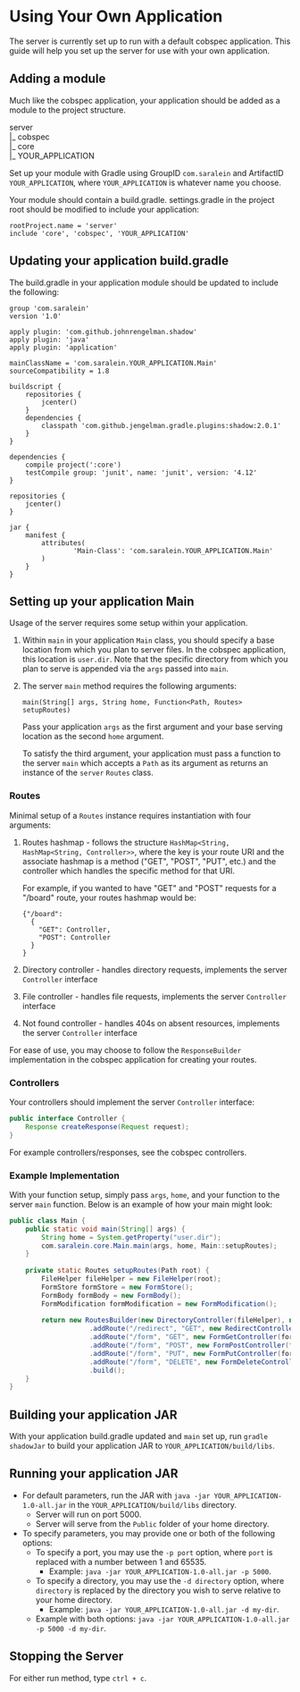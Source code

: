 # Using Your Own Application

The server is currently set up to run with a default cobspec application.  This guide will help you set up the server for use with your own application.

## Adding a module

Much like the cobspec application, your application should be added as a module to the project structure.

server    
|_ cobspec      
|_ core    
|_ YOUR_APPLICATION

Set up your module with Gradle using GroupID `com.saralein` and ArtifactID `YOUR_APPLICATION`, where `YOUR_APPLICATION` is whatever name you choose.

Your module should contain a build.gradle.  settings.gradle in the project root should be modified to include your application:

`rootProject.name = 'server'`    
 `include 'core', 'cobspec', 'YOUR_APPLICATION'`    

## Updating your application build.gradle

The build.gradle in your application module should be updated to include the following:

```
group 'com.saralein'
version '1.0'
   
apply plugin: 'com.github.johnrengelman.shadow'
apply plugin: 'java'
apply plugin: 'application'
   
mainClassName = 'com.saralein.YOUR_APPLICATION.Main'
sourceCompatibility = 1.8
   
buildscript {
    repositories {
        jcenter()
    }
    dependencies {
        classpath 'com.github.jengelman.gradle.plugins:shadow:2.0.1'
    }
}
   
dependencies {
    compile project(':core')
    testCompile group: 'junit', name: 'junit', version: '4.12'
}
   
repositories {
    jcenter()
}
   
jar {
    manifest {
        attributes(
                'Main-Class': 'com.saralein.YOUR_APPLICATION.Main'
        )
    }
}
```

## Setting up your application Main

Usage of the server requires some setup within your application.

1. Within `main` in your application `Main` class, you should specify a base location from which you plan to server files. In the cobspec application, this location is `user.dir`.  Note that the specific directory from which you plan to serve is appended via the `args` passed into `main`.
2. The server `main` method requires the following arguments:
    
    `main(String[] args, String home, Function<Path, Routes> setupRoutes)`
    
    Pass your application `args` as the first argument and your base serving location as the second `home` argument.
    
    To satisfy the third argument, your application must pass a function to the server `main` which accepts a `Path` as its argument as returns an instance of the `server` `Routes` class.
    
### Routes

Minimal setup of a `Routes` instance requires instantiation with four arguments:

1. Routes hashmap - follows the structure `HashMap<String, HashMap<String, Controller>>`, where the key is your route URI and the associate hashmap is a method ("GET", "POST", "PUT", etc.) and the controller which handles the specific method for that URI.
   
   For example, if you wanted to have "GET" and "POST" requests for a "/board" route, your routes hashmap would be:
   
   ```
   {"/board":
     {
       "GET": Controller,
       "POST": Controller
     }
   }
   ```
2. Directory controller - handles directory requests, implements the server `Controller` interface
3. File controller - handles file requests, implements the server `Controller` interface
4. Not found controller - handles 404s on absent resources, implements the server `Controller` interface

For ease of use, you may choose to follow the `ResponseBuilder` implementation in the cobspec application for creating your routes.

### Controllers

Your controllers should implement the server `Controller` interface:

```java
public interface Controller {
    Response createResponse(Request request);
}

```

For example controllers/responses, see the cobspec controllers.

### Example Implementation

With your function setup, simply pass `args`, `home`, and your function to the server `main` function.  Below is an example of how your main might look:

```java
public class Main {
    public static void main(String[] args) {
        String home = System.getProperty("user.dir");
        com.saralein.core.Main.main(args, home, Main::setupRoutes);
    }
    
    private static Routes setupRoutes(Path root) {
        FileHelper fileHelper = new FileHelper(root);
        FormStore formStore = new FormStore();
        FormBody formBody = new FormBody();
        FormModification formModification = new FormModification();
    
        return new RoutesBuilder(new DirectoryController(fileHelper), new FileController(fileHelper), new NotFoundController())
                    .addRoute("/redirect", "GET", new RedirectController())
                    .addRoute("/form", "GET", new FormGetController(formStore, formBody))
                    .addRoute("/form", "POST", new FormPostController(formStore, formBody, formModification))
                    .addRoute("/form", "PUT", new FormPutController(formStore, formBody, formModification))
                    .addRoute("/form", "DELETE", new FormDeleteController(formStore))
                    .build();
    }
}
```

## Building your application JAR

With your application build.gradle updated and `main` set up, run `gradle shadowJar` to build your application JAR to `YOUR_APPLICATION/build/libs`.

## Running your application JAR

* For default parameters, run the JAR with `java -jar YOUR_APPLICATION-1.0-all.jar` in the `YOUR_APPLICATION/build/libs` directory.
    * Server will run on port 5000.
    * Server will serve from the `Public` folder of your home directory.
* To specify parameters, you may provide one or both of the following options:
    * To specify a port, you may use the `-p port` option, where `port` is replaced with a number between 1 and 65535.
        * Example: `java -jar YOUR_APPLICATION-1.0-all.jar -p 5000`.
    * To specify a directory, you may use the `-d directory` option, where `directory` is replaced by the directory you wish to serve relative to your home directory.
        * Example: `java -jar YOUR_APPLICATION-1.0-all.jar -d my-dir`.
    * Example with both options: `java -jar YOUR_APPLICATION-1.0-all.jar -p 5000 -d my-dir`.
    
## Stopping the Server

For either run method, type `ctrl + c`.